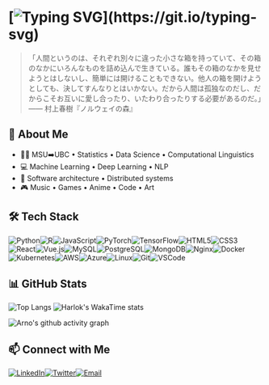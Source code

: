 # [![Typing SVG](https://readme-typing-svg.demolab.com?font=Fira+Code&weight=700&size=30&duration=2000&pause=5000&color=7AA2F7&center=true&vCenter=true&width=435&height=35&lines=Hey+there%2C+this+is+Arno!)](https://git.io/typing-svg)

>「人間というのは、それぞれ別々に違った小さな箱を持っていて、その箱のなかにいろんなものを詰め込んで生きている。誰もその箱のなかを見せようとはしないし、簡単には開けることもできない。他人の箱を開けようとしても、決してすんなりとはいかない。だから人間は孤独なのだし、だからこそお互いに愛し合ったり、いたわり合ったりする必要があるのだ。」—— 村上春樹『ノルウェイの森』

## 🚀 About Me

- 👨‍🎓 MSU➡️UBC • Statistics • Data Science • Computational Linguistics
- 💻 Machine Learning • Deep Learning • NLP
- 📖 Software architecture • Distributed systems
- 🎮 Music • Games • Anime • Code • Art

## 🛠️ Tech Stack

![Python](https://img.shields.io/badge/Python-3776AB?style=for-the-badge&logo=python&logoColor=white)![R](https://img.shields.io/badge/R-276DC3?style=for-the-badge&logo=r&logoColor=white)![JavaScript](https://img.shields.io/badge/JavaScript-F7DF1E?style=for-the-badge&logo=javascript&logoColor=black)![PyTorch](https://img.shields.io/badge/PyTorch-EE4C2C?style=for-the-badge&logo=pytorch&logoColor=white)![TensorFlow](https://img.shields.io/badge/TensorFlow-FF6F00?style=for-the-badge&logo=tensorflow&logoColor=white)![HTML5](https://img.shields.io/badge/HTML5-E34F26?style=for-the-badge&logo=html5&logoColor=white)![CSS3](https://img.shields.io/badge/CSS3-1572B6?style=for-the-badge&logo=css3&logoColor=white)![React](https://img.shields.io/badge/React-61DAFB?style=for-the-badge&logo=react&logoColor=black)![Vue.js](https://img.shields.io/badge/Vue.js-4FC08D?style=for-the-badge&logo=vue.js&logoColor=white)![MySQL](https://img.shields.io/badge/MySQL-4479A1?style=for-the-badge&logo=mysql&logoColor=white)![PostgreSQL](https://img.shields.io/badge/PostgreSQL-4169E1?style=for-the-badge&logo=postgresql&logoColor=white)![MongoDB](https://img.shields.io/badge/MongoDB-47A248?style=for-the-badge&logo=mongodb&logoColor=white)![Nginx](https://img.shields.io/badge/Nginx-009639?style=for-the-badge&logo=nginx&logoColor=white)![Docker](https://img.shields.io/badge/Docker-2496ED?style=for-the-badge&logo=docker&logoColor=white)![Kubernetes](https://img.shields.io/badge/Kubernetes-326CE5?style=for-the-badge&logo=kubernetes&logoColor=white)![AWS](https://img.shields.io/badge/AWS-232F3E?style=for-the-badge&logo=amazon-aws&logoColor=white)![Azure](https://img.shields.io/badge/Azure-0078D4?style=for-the-badge&logo=microsoft-azure&logoColor=white)![Linux](https://img.shields.io/badge/Linux-FCC624?style=for-the-badge&logo=linux&logoColor=black)![Git](https://img.shields.io/badge/Git-F05032?style=for-the-badge&logo=git&logoColor=white)![VSCode](https://img.shields.io/badge/VSCode-007ACC?style=for-the-badge&logo=visual-studio-code&logoColor=white)

## 📊 GitHub Stats

![Top Langs](https://github-readme-stats.vercel.app/api/top-langs/?username=arnozeng98&layout=compact&theme=tokyonight&hide=Jupyter%20Notebook,html) ![Harlok's WakaTime stats](https://github-readme-stats.vercel.app/api/wakatime?username=arnozeng98&layout=compact&theme=tokyonight)

![Arno's github activity graph](https://github-readme-activity-graph.vercel.app/graph?username=arnozeng98&theme=tokyo-night)

## 📫 Connect with Me

[![LinkedIn](https://img.shields.io/badge/LinkedIn-%230077B5.svg?style=flat-square&logo=linkedin&logoColor=white)](https://www.linkedin.com/in/arnozeng)[![Twitter](https://img.shields.io/badge/Twitter-%231DA1F2.svg?style=flat-square&logo=twitter&logoColor=white)](https://twitter.com/arnozeng)[![Email](https://img.shields.io/badge/Email-%23D14836.svg?style=flat-square&logo=gmail&logoColor=white)](mailto:arnozeng@outlook.com)
